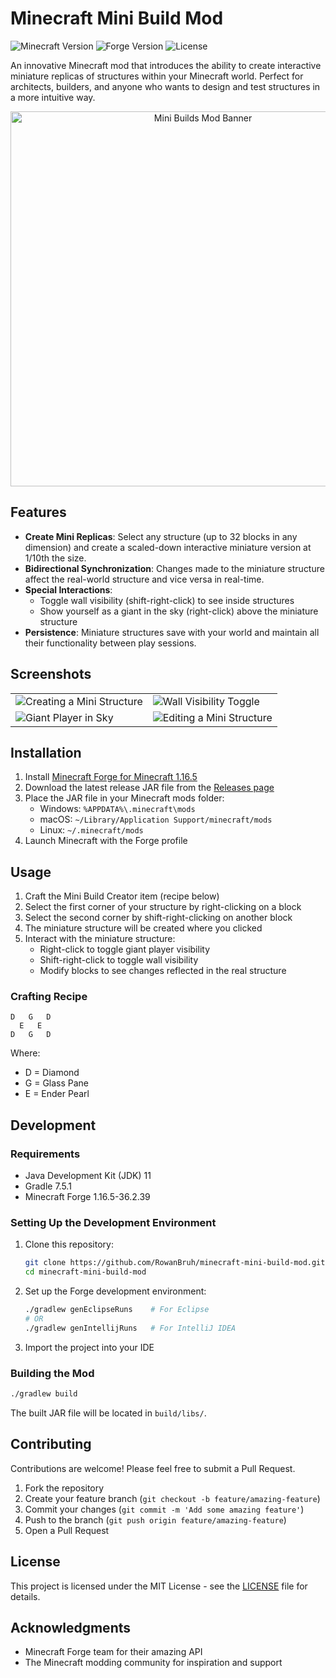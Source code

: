 # Minecraft Mini Build Mod

![Minecraft Version](https://img.shields.io/badge/Minecraft-1.16.5-green)
![Forge Version](https://img.shields.io/badge/Forge-36.2.39-blue)
![License](https://img.shields.io/badge/License-MIT-yellow)

An innovative Minecraft mod that introduces the ability to create interactive miniature replicas of structures within your Minecraft world. Perfect for architects, builders, and anyone who wants to design and test structures in a more intuitive way.

<p align="center">
  <img src="docs/minibuilds_banner.png" alt="Mini Builds Mod Banner" width="600" />
</p>

## Features

- **Create Mini Replicas**: Select any structure (up to 32 blocks in any dimension) and create a scaled-down interactive miniature version at 1/10th the size.
- **Bidirectional Synchronization**: Changes made to the miniature structure affect the real-world structure and vice versa in real-time.
- **Special Interactions**: 
  - Toggle wall visibility (shift-right-click) to see inside structures
  - Show yourself as a giant in the sky (right-click) above the miniature structure
- **Persistence**: Miniature structures save with your world and maintain all their functionality between play sessions.

## Screenshots

<table>
  <tr>
    <td><img src="docs/screenshot1.png" alt="Creating a Mini Structure" /></td>
    <td><img src="docs/screenshot2.png" alt="Wall Visibility Toggle" /></td>
  </tr>
  <tr>
    <td><img src="docs/screenshot3.png" alt="Giant Player in Sky" /></td>
    <td><img src="docs/screenshot4.png" alt="Editing a Mini Structure" /></td>
  </tr>
</table>

## Installation

1. Install [Minecraft Forge for Minecraft 1.16.5](https://files.minecraftforge.net/net/minecraftforge/forge/index_1.16.5.html)
2. Download the latest release JAR file from the [Releases page](https://github.com/RowanBruh/minecraft-mini-build-mod/releases)
3. Place the JAR file in your Minecraft mods folder:
   - Windows: `%APPDATA%\.minecraft\mods`
   - macOS: `~/Library/Application Support/minecraft/mods`
   - Linux: `~/.minecraft/mods`
4. Launch Minecraft with the Forge profile

## Usage

1. Craft the Mini Build Creator item (recipe below)
2. Select the first corner of your structure by right-clicking on a block
3. Select the second corner by shift-right-clicking on another block
4. The miniature structure will be created where you clicked
5. Interact with the miniature structure:
   - Right-click to toggle giant player visibility
   - Shift-right-click to toggle wall visibility
   - Modify blocks to see changes reflected in the real structure

### Crafting Recipe

```
D   G   D
  E   E  
D   G   D
```

Where:
- D = Diamond
- G = Glass Pane
- E = Ender Pearl

## Development

### Requirements
- Java Development Kit (JDK) 11
- Gradle 7.5.1
- Minecraft Forge 1.16.5-36.2.39

### Setting Up the Development Environment

1. Clone this repository:
   ```bash
   git clone https://github.com/RowanBruh/minecraft-mini-build-mod.git
   cd minecraft-mini-build-mod
   ```

2. Set up the Forge development environment:
   ```bash
   ./gradlew genEclipseRuns    # For Eclipse
   # OR
   ./gradlew genIntellijRuns   # For IntelliJ IDEA
   ```

3. Import the project into your IDE

### Building the Mod
```bash
./gradlew build
```

The built JAR file will be located in `build/libs/`.

## Contributing

Contributions are welcome! Please feel free to submit a Pull Request.

1. Fork the repository
2. Create your feature branch (`git checkout -b feature/amazing-feature`)
3. Commit your changes (`git commit -m 'Add some amazing feature'`)
4. Push to the branch (`git push origin feature/amazing-feature`)
5. Open a Pull Request

## License

This project is licensed under the MIT License - see the [LICENSE](LICENSE) file for details.

## Acknowledgments

- Minecraft Forge team for their amazing API
- The Minecraft modding community for inspiration and support